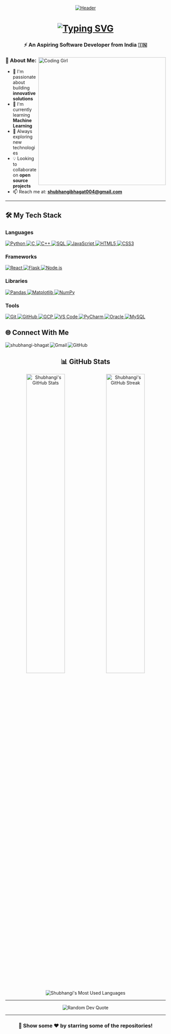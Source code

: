 <!-- Header Banner with Animation -->
<p align="center">
  <a href="https://github.com/bhagatshubhangi">
    <img src="https://user-images.githubusercontent.com/65373279/148280039-301b677b-74e7-49f8-af75-15e7c9253d74.png" alt="Header">
  </a>
</p>

<!-- Introduction with Typing Animation -->
<h1 align="center">
  <a href="https://git.io/typing-svg">
    <img src="https://readme-typing-svg.herokuapp.com?font=Fira+Code&weight=600&size=30&pause=1000&color=6A5ACD&center=true&vCenter=true&random=false&width=600&height=70&lines=Hello+World!+I'm+Shubhangi+%F0%9F%91%8B;Welcome+to+my+code+universe+%E2%AD%90;Aspiring+Software+Developer+%F0%9F%92%BB;Building+the+future%2C+one+line+at+a+time" alt="Typing SVG" />
  </a>
</h1>

<h3 align="center">⚡ An Aspiring Software Developer from India 🇮🇳</h3>


<!-- About Me Section -->
<div>
  <img align="right" alt="Coding Girl" width="400" src="https://img.freepik.com/free-vector/programmer-working-with-cms_52683-23279.jpg?t=st=1719135131~exp=1719138731~hmac=ddbc99726c2d3129e8585a66316f9112814d5ba7290bd2a24be7ff5ed0fe2592&w=740">
  
  ### 💫 About Me:
  - 🔭 I'm passionate about building **innovative solutions**
  - 🌱 I'm currently learning **Machine Learning**
  - 🚀 Always exploring new technologies
  - 💡 Looking to collaborate on **open source projects**
  - 📫 Reach me at: **shubhangibhagat004@gmail.com**
</div>

---


<!-- Tech Stack Section with Left-Aligned Animated Button-Style Icons -->
<h2 align="left">🛠️ My Tech Stack</h2>

<div>
  <!-- Languages -->
  <h3 align="left">Languages</h3>
  <p align="left">
    <a href="#" target="_blank" rel="noreferrer">
      <img src="https://img.shields.io/badge/Python-3776AB?style=for-the-badge&logo=python&logoColor=white" alt="Python" />
    </a>
    <a href="#" target="_blank" rel="noreferrer">
      <img src="https://img.shields.io/badge/C-00599C?style=for-the-badge&logo=c&logoColor=white" alt="C" />
    </a>
    <a href="#" target="_blank" rel="noreferrer">
      <img src="https://img.shields.io/badge/C%2B%2B-00599C?style=for-the-badge&logo=c%2B%2B&logoColor=white" alt="C++" />
    </a>
    <a href="#" target="_blank" rel="noreferrer">
      <img src="https://img.shields.io/badge/SQL-4479A1?style=for-the-badge&logo=postgresql&logoColor=white" alt="SQL" />
    </a>
    <a href="#" target="_blank" rel="noreferrer">
      <img src="https://img.shields.io/badge/JavaScript-F7DF1E?style=for-the-badge&logo=javascript&logoColor=black" alt="JavaScript" />
    </a>
    <a href="#" target="_blank" rel="noreferrer">
      <img src="https://img.shields.io/badge/HTML5-E34F26?style=for-the-badge&logo=html5&logoColor=white" alt="HTML5" />
    </a>
    <a href="#" target="_blank" rel="noreferrer">
      <img src="https://img.shields.io/badge/CSS3-1572B6?style=for-the-badge&logo=css3&logoColor=white" alt="CSS3" />
    </a>
  </p>
  
  <!-- Frameworks -->
  <h3 align="left">Frameworks</h3>
  <p align="left">
    <a href="#" target="_blank" rel="noreferrer">
      <img src="https://img.shields.io/badge/React-20232A?style=for-the-badge&logo=react&logoColor=61DAFB" alt="React" />
    </a>
    <a href="#" target="_blank" rel="noreferrer">
      <img src="https://img.shields.io/badge/Flask-000000?style=for-the-badge&logo=flask&logoColor=white" alt="Flask" />
    </a>
    <a href="#" target="_blank" rel="noreferrer">
      <img src="https://img.shields.io/badge/Node.js-339933?style=for-the-badge&logo=nodedotjs&logoColor=white" alt="Node.js" />
    </a>
  </p>
  
  <!-- Libraries -->
  <h3 align="left">Libraries</h3>
  <p align="left">
    <a href="#" target="_blank" rel="noreferrer">
      <img src="https://img.shields.io/badge/Pandas-150458?style=for-the-badge&logo=pandas&logoColor=white" alt="Pandas" />
    </a>
    <a href="#" target="_blank" rel="noreferrer">
      <img src="https://img.shields.io/badge/Matplotlib-11557c?style=for-the-badge&logo=python&logoColor=white" alt="Matplotlib" />
    </a>
    <a href="#" target="_blank" rel="noreferrer">
      <img src="https://img.shields.io/badge/NumPy-013243?style=for-the-badge&logo=numpy&logoColor=white" alt="NumPy" />
    </a>
  </p>
  
  <!-- Tools -->
  <h3 align="left">Tools</h3>
  <p align="left">
    <a href="#" target="_blank" rel="noreferrer">
      <img src="https://img.shields.io/badge/Git-F05032?style=for-the-badge&logo=git&logoColor=white" alt="Git" />
    </a>
    <a href="#" target="_blank" rel="noreferrer">
      <img src="https://img.shields.io/badge/GitHub-181717?style=for-the-badge&logo=github&logoColor=white" alt="GitHub" />
    </a>
    <a href="#" target="_blank" rel="noreferrer">
      <img src="https://img.shields.io/badge/GCP-4285F4?style=for-the-badge&logo=google-cloud&logoColor=white" alt="GCP" />
    </a>
    <a href="#" target="_blank" rel="noreferrer">
      <img src="https://img.shields.io/badge/VS_Code-007ACC?style=for-the-badge&logo=visual-studio-code&logoColor=white" alt="VS Code" />
    </a>
    <a href="#" target="_blank" rel="noreferrer">
      <img src="https://img.shields.io/badge/PyCharm-000000?style=for-the-badge&logo=pycharm&logoColor=white" alt="PyCharm" />
    </a>
    <a href="#" target="_blank" rel="noreferrer">
      <img src="https://img.shields.io/badge/Oracle-F80000?style=for-the-badge&logo=oracle&logoColor=white" alt="Oracle" />
    </a>
    <a href="#" target="_blank" rel="noreferrer">
      <img src="https://img.shields.io/badge/MySQL-4479A1?style=for-the-badge&logo=mysql&logoColor=white" alt="MySQL" />
    </a>
  </p>
</div>

<!-- Connect with me Section with Style -->
<h2 align="left">🌐 Connect With Me</h2>
<p align="left">
  <a href="https://www.linkedin.com/in/shubhangi-bhagat-21501a2ab/" target="blank">
    <img align="left" src="https://img.shields.io/badge/LinkedIn-0077B5?style=for-the-badge&logo=linkedin&logoColor=white" alt="shubhangi-bhagat" />
  </a>
  &nbsp;&nbsp;
  <a href="mailto:shubhangibhagat004@gmail.com">
    <img align="left" src="https://img.shields.io/badge/Gmail-D14836?style=for-the-badge&logo=gmail&logoColor=white" alt="Gmail" />
  </a>
  &nbsp;&nbsp;
  <a href="https://github.com/bhagatshubhangi">
    <img align="left" src="https://img.shields.io/badge/GitHub-100000?style=for-the-badge&logo=github&logoColor=white" alt="GitHub" />
  </a>
</p>


<!-- GitHub Stats Section -->
<h2 align="center">📊 GitHub Stats</h2>

<div align="center">
  <img src="https://github-readme-stats.vercel.app/api?username=bhagatshubhangi&show_icons=true&theme=tokyonight&hide_border=true" width="49%" alt="Shubhangi's GitHub Stats" />
  <img src="https://github-readme-streak-stats.herokuapp.com/?user=bhagatshubhangi&theme=tokyonight&hide_border=true" width="49%" alt="Shubhangi's GitHub Streak" />
</div>

<br>

<div align="center">
  <img src="https://github-readme-stats.vercel.app/api/top-langs/?username=bhagatshubhangi&layout=compact&theme=tokyonight&hide_border=true" alt="Shubhangi's Most Used Languages" />
</div>

---


<!-- Footer Quote -->
<div align="center">
  <img src="https://quotes-github-readme.vercel.app/api?type=horizontal&theme=tokyonight" alt="Random Dev Quote" />
</div>

---

<div align="center">
  
  ### 🚀 Show some ❤️ by starring some of the repositories!
  
</div>
